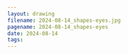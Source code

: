 ```yaml
---
layout: drawing
filename: 2024-08-14_shapes-eyes.jpg
pagename: 2024-08-14_shapes-eyes
date: 2024-08-14
tags:
---
```

